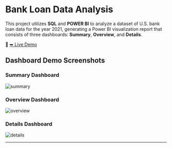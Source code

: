 # Bank Loan Data Analysis

This project utilizes **SQL** and **POWER BI** to analyze a dataset of U.S. bank loan data for the year 2021, generating a Power BI visualization report that consists of three dashboards: **Summary**, **Overview**, and **Details**.

🔗 [➥ Live Demo](https://app.powerbi.com/view?r=eyJrIjoiMmQzMTljYTUtZTRmZi00MzNlLWI1NjAtYTIxZGMyZWJjYmE5IiwidCI6IjNjYWNjYzA2LTY3ZmEtNDdjZS05YzVhLTIyNDM2OWUxNzZlMyJ9)

## Dashboard Demo Screenshots

### Summary Dashboard
![summary](https://github.com/user-attachments/assets/839b1d55-0920-43bd-bfd6-bcd9f90f0daf)


### Overview Dashboard
![overview](https://github.com/user-attachments/assets/c2786f48-d212-4f44-84ab-4776ae0d9c33)


### Details Dashboard
![details](https://github.com/user-attachments/assets/def884ae-5b57-4058-80ed-b7d86fcf1206)


---

